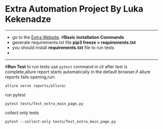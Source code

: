# **Extra Automation Project By Luka Kekenadze**
___
* go to the [Extra Website](https://extra.ge/). 
#**Basic installation Commands**
* generate requirements.txt file **pip3 freeze > requirements.txt**
* you should install **requirements.txt** file to run tests
* 
___

#**Run Test**
to run tests use ```pytest``` command in cli
after test is complete,allure report starts automatically in the default browser.if allure reports fails opening,run:

```
allure serve reports/allure/
```

run pytest
```
pytest tests/Test_extra_main_page.py
```
collect only tests
````
pytest --collect-only tests/Test_extra_main_page.py
